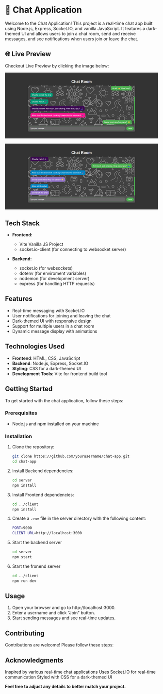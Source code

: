 # 💬 Chat Application

Welcome to the Chat Application! This project is a real-time chat app built using Node.js, Express, Socket.IO, and vanilla JavaScript. It features a dark-themed UI and allows users to join a chat room, send and receive messages, and see notifications when users join or leave the chat.

## 🌐 Live Preview

Checkout Live Preview by clicking the image below:

[![LivePreview](./client/public/ss1.png)](https://threads-clone-two-pink.vercel.app/)

[![LivePreview](./client/public/ss2.png)](https://threads-clone-two-pink.vercel.app/)


## Tech Stack

- **Frontend:**
  - Vite Vanilla JS Project
  - socket.io-client (for connecting to websocket server)

- **Backend:**
  - socket.io (for websockets)
  - dotenv (for enviroment variables)
  - nodemon (for development server)
  - express (for handling HTTP requests)

## Features

- Real-time messaging with Socket.IO
- User notifications for joining and leaving the chat
- Dark-themed UI with responsive design
- Support for multiple users in a chat room
- Dynamic message display with animations

## Technologies Used

- **Frontend**: HTML, CSS, JavaScript
- **Backend**: Node.js, Express, Socket.IO
- **Styling**: CSS for a dark-themed UI
- **Development Tools**: Vite for frontend build tool

## Getting Started

To get started with the chat application, follow these steps:

### Prerequisites

- Node.js and npm installed on your machine

### Installation

1. Clone the repository:

   ```bash
   git clone https://github.com/yourusername/chat-app.git
   cd chat-app

2. Install Backend dependencies:

   ```bash
   cd server
   npm install

3. Install Frontend dependencies:
   ```bash
   cd ../client
   npm install

4. Create a `.env` file in the server directory with the following content:
   ```bash
   PORT=9000
   CLIENT_URL=http://localhost:3000

5. Start the backend server
   ```bash
   cd server
   npm start 

6. Start the fronend server
   ```bash
   cd ../client
   npm run dev

## Usage

1. Open your browser and go to http://localhost:3000.
2. Enter a username and click "Join" button.
3. Start sending messages and see real-time updates.


## Contributing

Contributions are welcome! Please follow these steps:


## Acknowledgments
Inspired by various real-time chat applications
Uses Socket.IO for real-time communication
Styled with CSS for a dark-themed UI

**Feel free to adjust any details to better match your project.**
